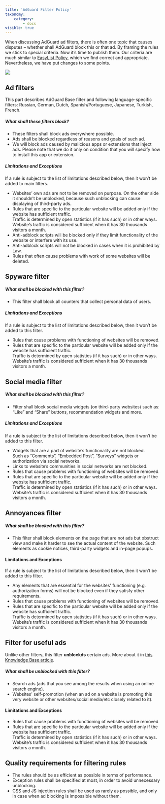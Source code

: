```yaml
---
title: 'AdGuard Filter Policy'
taxonomy:
    category:
        - docs
visible: true
---
```


When discussing AdGuard ad filters, there is often one topic that causes disputes – whether shall AdGuard block this or that ad. By framing the rules we stick to special criteria. Now it’s time to publish them. Our criteria are much similar to [EasyList Policy](https://easylist.to/pages/policy.html), which we find correct and appropriate. Nevertheless, we have put changes to some points.

![](https://cdn.adguard.com/public/Adguard/Common/page_filtering.png)


## Ad filters

This part describes AdGuard Base filter and following language-specific filters: Russian, German, Dutch, Spanish/Portuguese, Japanese, Turkish, French.

##### What shall these filters block?

- These filters shall block ads everywhere possible. 
- Ads shall be blocked regardless of reasons and goals of such ad.
- We will block ads caused by malicious apps or extensions that inject ads. Please note that we do it only on condition that you will specify how to install this app or extension.

##### Limitations and Exceptions

If a rule is subject to the list of limitations described below, then it won’t be added to main filters.

- Websites’ own ads are not to be removed on purpose. On the other side it shouldn’t be unblocked, because such unblocking can cause displaying of third-party ads.
- Rules that are specific to the particular website will be added only if the website has sufficient traffic.  
 Traffic is determined by open statistics (if it has such) or in other ways.  
 Website’s traffic is considered sufficient when it has 30 thousands visitors a month.
- Anti-adblock scripts will be blocked only if they limit functionality of the website or interfere with its use.
- Anti-adblock scripts will not be blocked in cases when it is prohibited by Law.
- Rules that often cause problems with work of some websites will be deleted.


## Spyware filter

##### What shall be blocked with this filter?

- This filter shall block all counters that collect personal data of users.

##### Limitations and Exceptions

If a rule is subject to the list of limitations described below, then it won’t be added to this filter.

- Rules that cause problems with functioning of websites will be removed.
- Rules that are specific to the particular website will be added only if the website has sufficient traffic.  
 Traffic is determined by open statistics (if it has such) or in other ways.  
 Website’s traffic is considered sufficient when it has 30 thousands visitors a month.


## Social media filter

##### What shall be blocked with this filter?

- Filter shall block social media widgets (on third-party websites) such as: “Like” and “Share” buttons, recommendation widgets and more.

##### Limitations and Exceptions

If a rule is subject to the list of limitations described below, then it won’t be added to this filter.

- Widgets that are a part of website’s functionality are not blocked.  
 Such as “Comments”, “Embedded Post”, “Surveys” widgets or authorization via social networks.
- Links to website’s communities in social networks are not blocked.
- Rules that cause problems with functioning of websites will be removed.
- Rules that are specific to the particular website will be added only if the website has sufficient traffic.  
 Traffic is determined by open statistics (if it has such) or in other ways.  
 Website’s traffic is considered sufficient when it has 30 thousands visitors a month.


## Annoyances filter

##### What shall be blocked with this filter?

- This filter shall block elements on the page that are not ads but obstruct view and make it harder to see the actual content of the website. Such elements as cookie notices, third-party widgets and in-page popups.

#### Limitations and Exceptions

If a rule is subject to the list of limitations described below, then it won’t be added to this filter.

- Any elements that are essential for the websites' functioning (e.g. authorization forms) will not be blocked even if they satisfy other requirements.
- Rules that cause problems with functioning of websites will be removed.
- Rules that are specific to the particular website will be added only if the website has sufficient traffic.  
 Traffic is determined by open statistics (if it has such) or in other ways.  
 Website’s traffic is considered sufficient when it has 30 thousands visitors a month.


## Filter for useful ads

Unlike other filters, this filter **unblockds** certain ads. More about it in [this Knowledge Base article](https://kb.adguard.com/en/general/search-ads-and-self-promotion). 

##### What shall be unblocked with this filter?

- Search ads (ads that you see among the results when using an online search engine).
- Websites' self-promotion (when an ad on a website is promoting this very website or other websites/social media/etc closely related to it).

#### Limitations and Exceptions

- Rules that cause problems with functioning of websites will be removed.
- Rules that are specific to the particular website will be added only if the website has sufficient traffic.  
 Traffic is determined by open statistics (if it has such) or in other ways.  
 Website’s traffic is considered sufficient when it has 30 thousands visitors a month.


## Quality requirements for filtering rules

- The rules should be as efficient as possible in terms of performance.
- Exception rules shall be specified at most, in order to avoid unnecessary unblocking.
- CSS and JS injection rules shall be used as rarely as possible, and only in case when ad blocking is impossible without them.